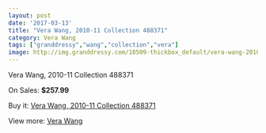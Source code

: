```yaml
---
layout: post
date: '2017-03-13'
title: "Vera Wang, 2010-11 Collection 488371"
category: Vera Wang
tags: ["granddressy","wang","collection","vera"]
image: http://img.granddressy.com/18509-thickbox_default/vera-wang-2010-11-collection-488371.jpg
---
```

Vera Wang, 2010-11 Collection 488371

On Sales: **$257.99**
<a href="https://www.granddressy.com/en/vera-wang/17492-vera-wang-2010-11-collection-488371.html"><amp-img layout="responsive" width="600" height="600" src="//img.granddressy.com/18509-thickbox_default/vera-wang-2010-11-collection-488371.jpg" alt="Vera Wang, 2010-11 Collection 488371 0" /></a>

Buy it: [Vera Wang, 2010-11 Collection 488371](https://www.granddressy.com/en/vera-wang/17492-vera-wang-2010-11-collection-488371.html "Vera Wang, 2010-11 Collection 488371")

View more: [Vera Wang](https://www.granddressy.com/en/104-vera-wang "Vera Wang")